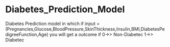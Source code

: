 # Diabetes_Prediction_Model
Diabetes Prediction model in which if input = (Pregnancies,Glucose,BloodPressure,SkinThickness,Insulin,BMI,DiabetesPedigreeFunction,Age) 
you will get a outcome 
if 
0->> Non-Diabetec
1->> Diabetec
